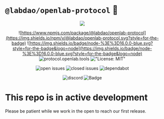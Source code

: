 <h1><code>@labdao/openlab-protocol</code> 👋</h1>

<div align="center">
  
  ![](https://flat.badgen.net/badge/icon/LabDAO?c&scale=2&icon=https://raw.githubusercontent.com/labdao/assets/main/badge_logo_green.svg&label)

  ![https://www.npmjs.com/package/@labdao/openlab-protocol](https://img.shields.io/npm/v/@labdao/openlab-protocol.svg?style=for-the-badge)
  ![https://img.shields.io/badge/node-%3E%3D16.0.0-blue.svg?style=for-the-badge&logo=node](https://img.shields.io/badge/node-%3E%3D16.0.0-blue.svg?style=for-the-badge&logo=node)
  ![[protocol.openlab.tools](protocol.openlab.tools)](https://img.shields.io/badge/documentation-protocol.openlab.tools-orange.svg?style=for-the-badge)
  !["License: MIT"](https://img.shields.io/badge/license-MIT-purple.svg?style=for-the-badge)

  ![open issues](https://flat.badgen.net/github/open-issues/labdao/openlab-protocol)
  ![closed issues](https://flat.badgen.net/github/closed-issues/labdao/openlab-protocol)
  ![dependabot](https://flat.badgen.net/github/dependabot/labdao/openlab-protocol)

  ![discord](https://flat.badgen.net/discord/members/labdao?icon=discord)
  ![Badge](https://10q9gnv1kv6b.runkit.sh)
</div>

# This repo is in active development

Please be patient while we work in the open to reach our first release.

